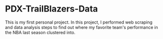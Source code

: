 # PDX-TrailBlazers-Data

This is my first personal project. In this project, I performed web scraping and data analysis steps to find out where my favorite team's performance in the NBA last season clustered into.
